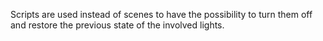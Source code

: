 Scripts are used instead of scenes to have the possibility to turn
them off and restore the previous state of the involved lights.